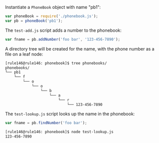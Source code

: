 Instantiate a `PhoneBook` object with name "pb1":

```javascript
var phoneBook = require('./phonebook.js');
var pb = phoneBook('pb1');
```

The `test-add.js` script adds a number to the phonebook:

```javascript
var fname = pb.addNumber('foo bar', '123-456-7890');
```

A directory tree will be created for the name,
with the phone number as a file on a leaf node:

```bash
[rule146@rule146: phonebook]$ tree phonebooks/
phonebooks/
└── pb1
    └── f
        └── o
            └── o
                └── b
                    └── a
                        └── r
                            └── 123-456-7890
```

The `test-lookup.js` script looks up the name in the phonebook:

```javascript
var fname = pb.findNumber('foo bar');
```

```bash
[rule146@rule146: phonebook]$ node test-lookup.js
123-456-7890
```

